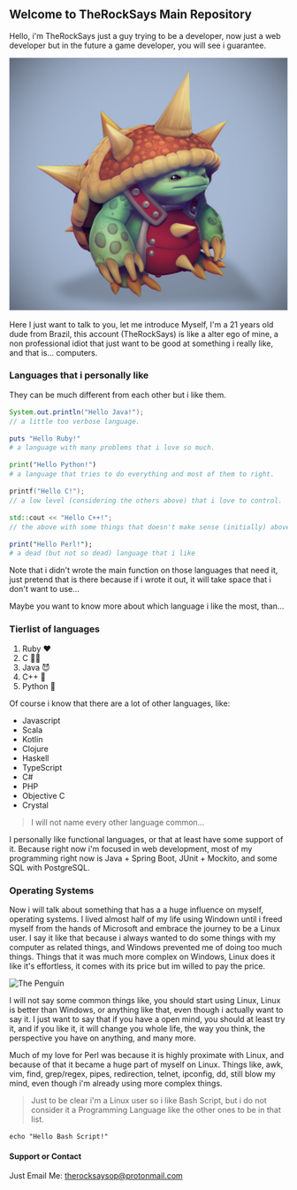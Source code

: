 

## Welcome to TheRockSays Main Repository

Hello, i'm TheRockSays just a guy trying to be a developer, now just a web developer but in the future a game developer, you will see i guarantee.

![rammus-lol](/main-image-rammus.jpg)

Here I just want to talk to you, let me introduce Myself, I'm a 21 years old dude from Brazil, this account (TheRockSays) is like a alter ego of mine, a non professional idiot that just want to be good at something i really like, and that is... computers.


### Languages that i personally like

They can be much different from each other but i like them.

```java
System.out.println("Hello Java!");
// a little too verbose language.
```
```ruby
puts "Hello Ruby!"
# a language with many problems that i love so much.
```
```python
print("Hello Python!")
# a language that tries to do everything and most of them to right.
```
```c
printf("Hello C!");
// a low level (considering the others above) that i love to control.
```
```cpp
std::cout << "Hello C++!";
// the above with some things that doesn't make sense (initially) above it.
```
```perl
print("Hello Perl!");
# a dead (but not so dead) language that i like
```
Note that i didn't wrote the main function on those languages that need it, just pretend that is there because if i wrote it out, it will take space that i don't want to use...

Maybe you want to know more about which language i like the most, than...
### Tierlist of languages

1. Ruby ♥️
2. C 🧑‍🔧
3. Java :smiling_imp:
4. C++ 💫
5. Python 🤟


Of course i know that there are a lot of other languages, like:
- Javascript
- Scala
- Kotlin
- Clojure
- Haskell
- TypeScript
- C#
- PHP
- Objective C
- Crystal 

> I will not name every other language common...

I personally like functional languages, or that at least have some support of it.
Because right now i'm focused in web development, most of my programming right now is Java + Spring Boot, JUnit + Mockito, and some SQL with PostgreSQL.

### Operating Systems

Now i will talk about something that has a a huge influence on myself, operating systems.
I lived almost half of my life using Windown until i freed myself from the hands of Microsoft and embrace the journey to be a Linux user.
I say it like that because i always wanted to do some things with my computer as related things, and Windows prevented me of doing too much things.
Things that it was much more complex on Windows, Linux does it like it's effortless, it comes with its price but im willed to pay the price.

![The Penguin](https://upload.wikimedia.org/wikipedia/commons/3/35/Tux.svg)

I will not say some common things like, you should start using Linux, Linux is better than Windows, or anything like that, even though i actually want to say it.
I just want to say that if you have a open mind, you should at least try it, and if you like it, it will change you whole life, the way you think, the perspective you have on anything, and many more.

Much of my love for Perl was because it is highly proximate with Linux, and because of that it became a huge part of myself on Linux.
Things like, awk, vim, find, grep/regex, pipes, redirection, telnet, ipconfig, dd, still blow my mind, even though i'm already using more complex things.
> Just to be clear i'm a Linux user so i like Bash Script, but i do not consider it a Programming Language like the other ones to be in that list.
```console
echo "Hello Bash Script!"
```

#### Support or Contact

Just Email Me: [therocksaysop@protonmail.com](mailto:therocksaysop@protonmail.com)
